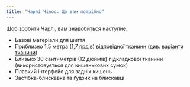 ```yaml
---
title: "Чарлі Чінос: Що вам потрібно"
---
```


Щоб зробити Чарлі, вам знадобиться наступне:

- Базові матеріали для шиття
- Приблизно 1,5 метра (1,7 ярдів) відповідної тканини ([див. варіанти тканини](/docs/designs/charlie/fabric))
- Близько 30 сантиметрів (12 дюймів) підкладкової тканини (використовується для кишенькових сумок)
- Плавкий інтерфейс для задніх кишень
- Застібка-блискавка та ґудзик на блискавці
